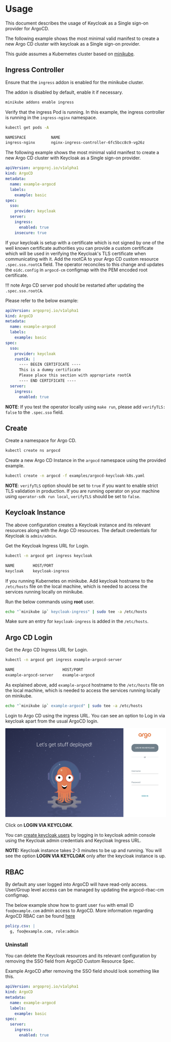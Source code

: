 # Usage

This document describes the usage of Keycloak as a Single sign-on provider for ArgoCD.

The following example shows the most minimal valid manifest to create a new Argo CD cluster with keycloak as a Single sign-on provider.

This guide assumes a Kubernetes cluster based on [minikube](https://minikube.sigs.k8s.io/).

## Ingress Controller

Ensure that the `ingress` addon is enabled for the minikube cluster.

The addon is disabled by default, enable it if necessary.

```bash
minikube addons enable ingress
```

Verify that the ingress Pod is running. In this example, the ingress controller is running in the `ingress-nginx` namespace.

```bash
kubectl get pods -A
```

```txt
NAMESPACE           NAME                                                    READY   STATUS    RESTARTS   AGE
ingress-nginx       nginx-ingress-controller-6fc5bcc8c9-vg26z               1/1     Running   0          9h
```

The following example shows the most minimal valid manifest to create a new Argo CD cluster with Keycloak as a Single sign-on provider.

```yaml
apiVersion: argoproj.io/v1alpha1
kind: ArgoCD
metadata:
  name: example-argocd
  labels:
    example: basic
spec:
  sso:
    provider: keycloak
  server:
    ingress:
      enabled: true
    insecure: true
```

If your keycloak is setup with a certificate which is not signed by one of the well known certificate authorities you can provide a custom certificate which will be used in verifying the Keycloak's TLS certificate when communicating with it.
Add the rootCA to your Argo CD custom resource `.spec.sso.rootCA` field. The operator reconciles to this change and updates the `oidc.config` in `argocd-cm` configmap with the PEM encoded root certificate.

!!! note
    Argo CD server pod should be restarted after updating the `.spec.sso.rootCA`.

Please refer to the below example:

```yaml
apiVersion: argoproj.io/v1alpha1
kind: ArgoCD
metadata:
  name: example-argocd
  labels:
    example: basic
spec:
  sso:
    provider: keycloak
    rootCA: |
      ---- BEGIN CERTIFICATE ----
      This is a dummy certificate
      Please place this section with appropriate rootCA
      ---- END CERTIFICATE ----
  server:
    ingress:
      enabled: true
```

**NOTE**: If you test the operator locally using `make run`, please add `verifyTLS: false` to the `.spec.sso` field.

## Create

Create a namespace for Argo CD.

```bash
kubectl create ns argocd
```

Create a new Argo CD Instance in the `argocd` namespace using the provided example.

```bash
kubectl create -n argocd -f examples/argocd-keycloak-k8s.yaml
```

**NOTE**: `verifyTLS` option should be set to `true` if you want to enable strict TLS validation in production. If you are running operator on your machine using `operator-sdk run local`, `verifyTLS` should be set to `false`.

## Keycloak Instance

The above configuration creates a Keycloak instance and its relevant resources along with the Argo CD resources. The default credentials for Keycloak is `admin/admin`.

Get the Keycloak Ingress URL for Login.

```bash
kubectl -n argocd get ingress keycloak
```

```txt
NAME        HOST/PORT     
keycloak    keycloak-ingress  
```

If you running Kubernetes on minikube. Add keycloak hostname to the `/etc/hosts` file on the local machine, which is needed to access the services running locally on minikube.

Run the below commands using **root** user.

```bash
echo "`minikube ip` keycloak-ingress" | sudo tee -a /etc/hosts
```

Make sure an entry for `keycloak-ingress` is added in the `/etc/hosts`.

## Argo CD Login

Get the Argo CD Ingress URL for Login.

```bash
kubectl -n argocd get ingress example-argocd-server
```

```txt
NAME                     HOST/PORT     
example-argocd-server    example-argocd
```

As explained above, add `example-argocd` hostname to the `/etc/hosts` file on the local machine, which is needed to access the services running locally on minikube.

```bash
echo "`minikube ip` example-argocd" | sudo tee -a /etc/hosts
```

Login to Argo CD using the ingress URL. You can see an option to Log in via keycloak apart from the usual ArgoCD login.

![LOGIN VIA KEYCLOAK](../../assets/keycloak/login_via_keycloak.png)

Click on **LOGIN VIA KEYCLOAK**.

You can [create keycloak users](https://www.keycloak.org/docs/latest/getting_started/#creating-a-user) by logging in to keycloak admin console using the Keycloak admin credentials and Keycloak Ingress URL.

**NOTE:** Keycloak instance takes 2-3 minutes to be up and running. You will see the option **LOGIN VIA KEYCLOAK** only after the keycloak instance is up.

## RBAC

By default any user logged into ArgoCD will have read-only access. User/Group level access can be managed by updating the argocd-rbac-cm configmap.

The below example show how to grant user `foo` with email ID `foo@example.com` admin access to ArgoCD. More information regarding ArgoCD RBAC can be found [here](https://argoproj.github.io/argo-cd/operator-manual/rbac/)

```yaml
policy.csv: |
  g, foo@example.com, role:admin
```

### Uninstall

You can delete the Keycloak resources and its relevant configuration by removing the SSO field from ArgoCD Custom Resource Spec.

Example ArgoCD after removing the SSO field should look something like this.

```yaml
apiVersion: argoproj.io/v1alpha1
kind: ArgoCD
metadata:
  name: example-argocd
  labels:
    example: basic
spec:
  server:
    ingress:
      enabled: true
```
